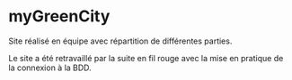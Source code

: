 # myGreenCity

Site réalisé en équipe avec répartition de différentes parties.

Le site a été retravaillé par la suite en fil rouge avec la mise en pratique de la connexion à la BDD.
